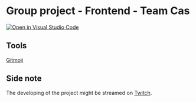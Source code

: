 # Group project - Frontend - Team Cas

[![Open in Visual Studio Code](https://classroom.github.com/assets/open-in-vscode-f059dc9a6f8d3a56e377f745f24479a46679e63a5d9fe6f495e02850cd0d8118.svg)](https://classroom.github.com/online_ide?assignment_repo_id=6482236&assignment_repo_type=AssignmentRepo)

## Tools
[Gitmoji](https://gitmoji.dev/)

## Side note
The developing of the project might be streamed on [Twitch](https://www.twitch.tv/ecs0w).